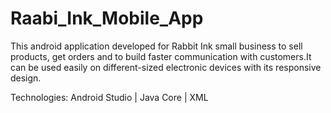 # Raabi_Ink_Mobile_App
This android application developed for Rabbit Ink small business to sell products, get orders and to build faster communication with customers.It can be used easily on different-sized electronic devices with its responsive design.  

Technologies: Android Studio | Java Core | XML
